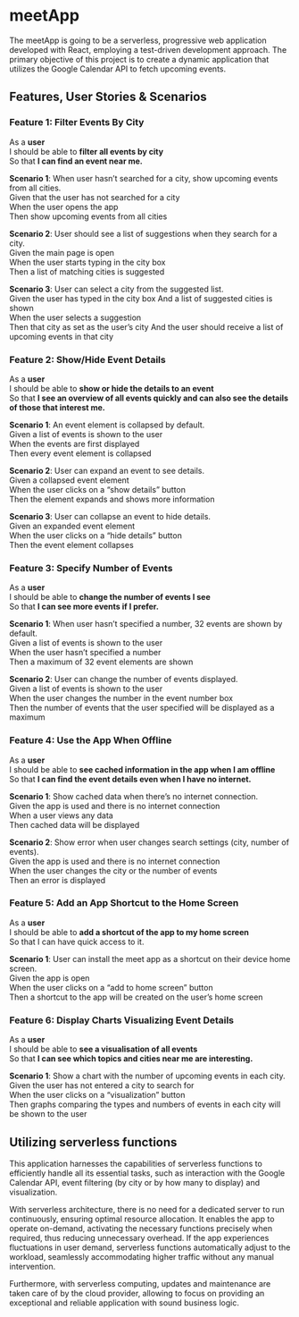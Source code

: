 # meetApp

The meetApp is going to be a serverless, progressive web application developed with React, employing a test-driven development approach. The primary objective of this project is to create a dynamic application that utilizes the Google Calendar API to fetch upcoming events.

## Features, User Stories & Scenarios

### Feature 1: Filter Events By City
As a **user**  
I should be able to **filter all events by city**  
So that **I can find an event near me.**  

**Scenario 1**: When user hasn’t searched for a city, show upcoming events from all cities.  
Given that the user has not searched for a city  
When the user opens the app  
Then show upcoming events from all cities

**Scenario 2**: User should see a list of suggestions when they search for a city.  
Given the main page is open  
When the user starts typing in the city box  
Then a list of matching cities is suggested

**Scenario 3**: User can select a city from the suggested list.  
Given the user has typed in the city box
And a list of suggested cities is shown  
When the user selects a suggestion  
Then that city as set as the user’s city
And the user should receive a list of upcoming events in that city

### Feature 2: Show/Hide Event Details
As a **user**  
I should be able to **show or hide the details to an event**  
So that **I see an overview of all events quickly and can also see the details of those that interest me.**  

**Scenario 1**: An event element is collapsed by default.  
Given a list of events is shown to the user  
When the events are first displayed  
Then every event element is collapsed

**Scenario 2**: User can expand an event to see details.  
Given a collapsed event element  
When the user clicks on a “show details” button  
Then the element expands and shows more information

**Scenario 3**: User can collapse an event to hide details.  
Given an expanded event element  
When the user clicks on a “hide details” button  
Then the event element collapses

### Feature 3: Specify Number of Events
As a **user**  
I should be able to **change the number of events I see**  
So that **I can see more events if I prefer.**  


**Scenario 1**: When user hasn’t specified a number, 32 events are shown by default.  
Given a list of events is shown to the user  
When the user hasn’t specified a number  
Then a maximum of 32 event elements are shown

**Scenario 2**: User can change the number of events displayed.  
Given a list of events is shown to the user  
When the user changes the number in the event number box  
Then the number of events that the user specified will be displayed as a maximum

### Feature 4: Use the App When Offline
As a **user**  
I should be able to **see cached information in the app when I am offline**  
So that **I can find the event details even when I have no internet.**  

**Scenario 1**: Show cached data when there’s no internet connection.  
Given the app is used and there is no internet connection  
When a user views any data  
Then cached data will be displayed

**Scenario 2**: Show error when user changes search settings (city, number of events).  
Given the app is used and there is no internet connection  
When the user changes the city or the number of events  
Then an error is displayed

### Feature 5: Add an App Shortcut to the Home Screen
As a **user**  
I should be able to **add a shortcut of the app to my home screen**  
So that I can have quick access to it.  

**Scenario 1**: User can install the meet app as a shortcut on their device home screen.  
Given the app is open  
When the user clicks on a “add to home screen” button  
Then a shortcut to the app will be created on the user’s home screen

### Feature 6: Display Charts Visualizing Event Details
As a **user**  
I should be able to **see a visualisation of all events**  
So that **I can see which topics and cities near me are interesting.**  

**Scenario 1**: Show a chart with the number of upcoming events in each city.  
Given the user has not entered a city to search for  
When the user clicks on a “visualization” button  
Then graphs comparing the types and numbers of events in each city will be shown to the user


## Utilizing serverless functions

This application harnesses the capabilities of serverless functions to efficiently handle all its essential tasks, such as interaction with the Google Calendar API, event filtering (by city or by how many to display) and visualization.

With serverless architecture, there is no need for a dedicated server to run continuously, ensuring optimal resource allocation. It enables the app to operate on-demand, activating the necessary functions precisely when required, thus reducing unnecessary overhead. If the app experiences fluctuations in user demand, serverless functions automatically adjust to the workload, seamlessly accommodating higher traffic without any manual intervention.

Furthermore, with serverless computing, updates and maintenance are taken care of by the cloud provider, allowing to focus on providing an exceptional and reliable application with sound business logic.